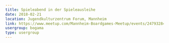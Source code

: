 ```yaml
---
title: Spieleabend in der Spieleausleihe
date: 2018-02-21
location: Jugendkulturzentrum Forum, Mannheim
link: https://www.meetup.com/Mannheim-Boardgames-Meetup/events/247932848/
usergroup: bogama
type: usergroup
---
```

